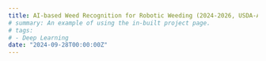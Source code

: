 ```yaml
---
title: AI-based Weed Recognition for Robotic Weeding (2024-2026, USDA-AMS-SCBGP, $100K)
# summary: An example of using the in-built project page.
# tags:
# - Deep Learning
date: "2024-09-28T00:00:00Z"
---
```

